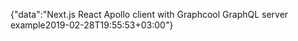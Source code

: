 {"data":"Next.js React Apollo client with Graphcool GraphQL server example2019-02-28T19:55:53+03:00"}

